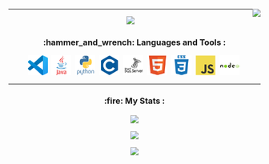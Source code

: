 <p align="left"> <img align="right" src="https://shields-io-visitor-counter.herokuapp.com/badge?page=serkankorkut17&label=Counter&labelColor=000000&logo=GitHub&logoColor=FFFFFF&color=1D70B8&style=for-the-badge"/> </p>

<hr>

<div id="header" align="center">
  <img src="https://media.giphy.com/media/3oKIPnAiaMCws8nOsE/giphy.gif" width="400"/>
</div>
<div align="center">
 <h3 align="center">:hammer_and_wrench: Languages and Tools :</h3>
  <img src="https://github.com/devicons/devicon/blob/master/icons/vscode/vscode-original.svg" title="Vscode" alt="vscode" width="40" height="40"/>&nbsp;
  <img src="https://github.com/devicons/devicon/blob/master/icons/java/java-original-wordmark.svg" title="Java" alt="Java" width="40" height="40"/>&nbsp;
  <img src="https://github.com/devicons/devicon/blob/master/icons/python/python-original-wordmark.svg" title="Python" alt="Python" width="40" height="40"/>&nbsp;
  <img src="https://github.com/devicons/devicon/blob/master/icons/c/c-plain.svg" title="C" alt="C" width="40" height="40"/>&nbsp;
   <img src="https://github.com/devicons/devicon/blob/master/icons/microsoftsqlserver/microsoftsqlserver-plain-wordmark.svg" title="MSSQL" alt="MSSQL" width="40" height="40"/>&nbsp;
    <img src="https://github.com/devicons/devicon/blob/master/icons/html5/html5-original.svg" title="HTML5" alt="HTML" width="40" height="40"/>&nbsp;
  <img src="https://github.com/devicons/devicon/blob/master/icons/css3/css3-plain-wordmark.svg"  title="CSS3" alt="CSS" width="40" height="40"/>&nbsp;
  <img src="https://github.com/devicons/devicon/blob/master/icons/javascript/javascript-original.svg" title="JavaScript" alt="JavaScript" width="40" height="40"/>&nbsp;
  <img src="https://github.com/devicons/devicon/blob/master/icons/nodejs/nodejs-original-wordmark.svg" title="NodeJS" alt="NodeJS" width="40" height="40"/>&nbsp;
 
  <hr>

  <h3 align="center">:fire: My Stats :</h3>

<p> <img align="center" src="http://github-readme-streak-stats.herokuapp.com?user=serkankorkut17&theme=dark&background=000000"/> </p>

<p> <img align="center" src="https://github-readme-stats.vercel.app/api/top-langs/?username=serkankorkut17&layout=compact&theme=vision-friendly-dark"/> </p>

<p> <img align="center" src="https://github-readme-stats.vercel.app/api?username=serkankorkut17&count_private=true&show_icons=true&theme=vision-friendly-dark"/> </p>
</div>

<!--
**serkankorkut17/serkankorkut17** is a ✨ _special_ ✨ repository because its `README.md` (this file) appears on your GitHub profile.
[![Top Langs](https://github-readme-stats.vercel.app/api/top-langs/?username=serkankorkut17)](https://github.com/anuraghazra/github-readme-stats)
Here are some ideas to get you started:

https://www.sitepoint.com/github-profile-readme/
https://github.com/anuraghazra/github-readme-stats
https://sarah-hart-landolt.medium.com/6-easy-steps-to-create-a-beautiful-github-profile-readme-edc7840b2c7
https://github.com/devicons/devicon/tree/master/icons

- 🔭 I’m currently working on ...
- 🌱 I’m currently learning ...
- 👯 I’m looking to collaborate on ...
- 🤔 I’m looking for help with ...
- 💬 Ask me about ...
- 📫 How to reach me: ...
- 😄 Pronouns: ...
- ⚡ Fun fact: ...

<div align="center" id="badges">
  <a href="https://tr.linkedin.com/in/serkankorkut17">
    <img src="https://img.shields.io/badge/LinkedIn-blue?style=for-the-badge&logo=linkedin&logoColor=white" alt="LinkedIn Badge"/>
  </a>
  <a href="your-youtube-URL">
    <img src="https://img.shields.io/badge/YouTube-red?style=for-the-badge&logo=youtube&logoColor=white" alt="Youtube Badge"/>
  </a>
  <a href="your-twitter-URL">
    <img src="https://img.shields.io/badge/Twitter-blue?style=for-the-badge&logo=twitter&logoColor=white" alt="Twitter Badge"/>
  </a>
</div>


<p align="left"> <img align="center" src="[![GitHub Streak](http://github-readme-streak-stats.herokuapp.com?user=serkankorkut17&theme=dark&background=000000)](https://git.io/streak-stats)"/> </p>

<p align="left"> <img align="center" src="[![Top Langs](https://github-readme-stats.vercel.app/api/top-langs/?username=serkankorkut17&layout=compact&theme=vision-friendly-dark)](https://github.com/anuraghazra/github-readme-stats)"/> </p>

<p align="left"> <img align="center" src="[![GitHub stats](https://github-readme-stats.vercel.app/api?username=serkankorkut17&count_private=true&show_icons=true&theme=vision-friendly-dark)](https://github.com/anuraghazra/github-readme-stats)"/> </p>
-->
